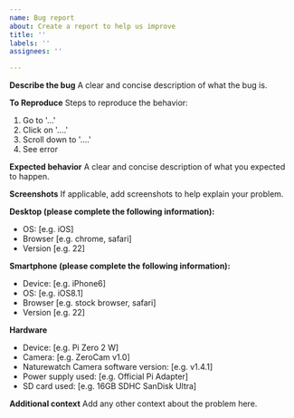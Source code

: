 ```yaml
---
name: Bug report
about: Create a report to help us improve
title: ''
labels: ''
assignees: ''

---
```


**Describe the bug**
A clear and concise description of what the bug is.

**To Reproduce**
Steps to reproduce the behavior:
1. Go to '...'
2. Click on '....'
3. Scroll down to '....'
4. See error

**Expected behavior**
A clear and concise description of what you expected to happen.

**Screenshots**
If applicable, add screenshots to help explain your problem.

**Desktop (please complete the following information):**
 - OS: [e.g. iOS]
 - Browser [e.g. chrome, safari]
 - Version [e.g. 22]

**Smartphone (please complete the following information):**
 - Device: [e.g. iPhone6]
 - OS: [e.g. iOS8.1]
 - Browser [e.g. stock browser, safari]
 - Version [e.g. 22]

**Hardware**
- Device: [e.g. Pi Zero 2 W]
- Camera: [e.g. ZeroCam v1.0]
- Naturewatch Camera software version: [e.g. v1.4.1]
- Power supply used: [e.g. Official Pi Adapter]
- SD card used: [e.g. 16GB SDHC SanDisk Ultra]

**Additional context**
Add any other context about the problem here.
